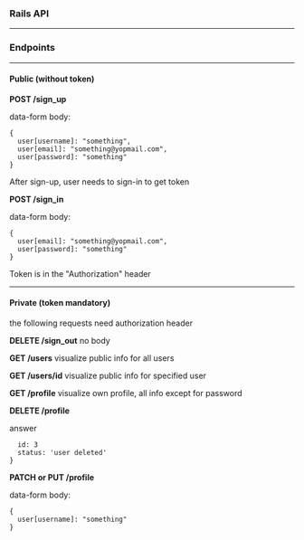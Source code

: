 ### Rails API


* * *
### Endpoints

* * *

#### Public (without token)
**POST /sign_up**

data-form body:
```
{
  user[username]: "something",
  user[email]: "something@yopmail.com",
  user[password]: "something"
}
```

After sign-up, user needs to sign-in to get token


**POST /sign_in**

data-form body:
```
{
  user[email]: "something@yopmail.com",
  user[password]: "something"
}
```
Token is in the "Authorization" header

* * *

#### Private (token mandatory)

the following requests need authorization header

**DELETE /sign_out**
no body

**GET /users**
visualize public info for all users

**GET /users/id**
visualize public info for specified user

**GET /profile**
visualize own profile, all info except for password

**DELETE /profile**

answer 
```{
  id: 3
  status: 'user deleted'
}
```

**PATCH or PUT /profile**

data-form body:
```
{
  user[username]: "something"
}
```
